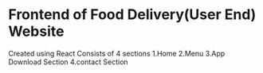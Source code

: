 # Frontend of Food Delivery(User End) Website
Created using React
Consists of 4 sections
1.Home
2.Menu
3.App Download Section
4.contact Section
